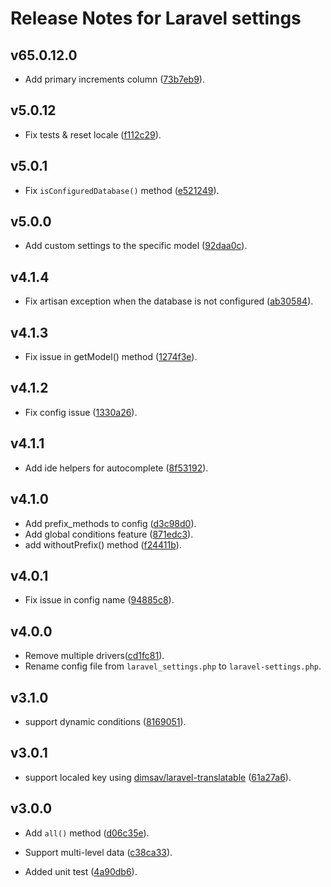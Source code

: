 # Release Notes for Laravel settings


## v65.0.12.0
* Add primary increments column ([73b7eb9](https://github.com/Elnooronline/laravel-settings/commit/73b7eb947ee18f3846cf279e8e9353c2a032f3db)).

## v5.0.12
* Fix tests & reset locale ([f112c29](https://github.com/Elnooronline/laravel-settings/commit/f112c2983c1ec516e870f5eeaef3a9d97fec8dc4)).

## v5.0.1
* Fix `isConfiguredDatabase()` method ([e521249](https://github.com/Elnooronline/laravel-settings/commit/e521249bac7520779cf32ccba6479f84e98d437a)).


## v5.0.0
* Add custom settings to the specific model ([92daa0c](https://github.com/Elnooronline/laravel-settings/commit/92daa0c24d5d8f1858e245ee966879dd5671ef5a)).


## v4.1.4
* Fix artisan exception when the database is not configured ([ab30584](https://github.com/Elnooronline/laravel-settings/commit/ab305844a4ffd1c443e415872d77312e4c32c57f)).


## v4.1.3
* Fix issue in getModel() method ([1274f3e](https://github.com/Elnooronline/laravel-settings/commit/6a34b8e914d78dfd42f6be4fb2d772a54902fb87)).

## v4.1.2
* Fix config issue ([1330a26](https://github.com/Elnooronline/laravel-settings/commit/7996f5041ad5b527de52e2d741a01468955e64b0)).

## v4.1.1
* Add ide helpers for autocomplete ([8f53192](https://github.com/Elnooronline/laravel-settings/commit/1330a26ffc67d41582a405f3e5fc9d2f436317bd)).

## v4.1.0
* Add prefix_methods to config ([d3c98d0](https://github.com/Elnooronline/laravel-settings/commit/899964ee53509ef686afec46d375ed45a7822d75)).
* Add global conditions feature ([871edc3](https://github.com/Elnooronline/laravel-settings/commit/9e3826ca3c6b0285fbb2d8779d7cbb9e489aea1f)).
* add withoutPrefix() method ([f24411b](https://github.com/Elnooronline/laravel-settings/commit/8ee6f9206d939648e60ec7884c61e90b754a96bb)).

## v4.0.1
* Fix issue in config name ([94885c8](https://github.com/Elnooronline/laravel-settings/commit/7333331ffb313cb90a79a63b0e708a5577f1e60f)).

## v4.0.0
* Remove multiple drivers([cd1fc81](https://github.com/Elnooronline/laravel-settings/commit/1b644355090f3df9abf52cff9b02ea502dee2a52)).
* Rename config file from `laravel_settings.php` to `laravel-settings.php`.

## v3.1.0
* support dynamic conditions ([8169051](https://github.com/Elnooronline/laravel-settings/commit/57c2218ccc0d9e9ec67c087cde472c499757a4b5)).


## v3.0.1
* support localed key using [dimsav/laravel-translatable](https://github.com/dimsav/laravel-translatable) ([61a27a6](https://github.com/Elnooronline/laravel-settings/commit/c7fc4fe2dfe07d3af9f71120d63c0e0e3e25ad84)).

## v3.0.0
* Add `all()` method ([d06c35e](https://github.com/Elnooronline/laravel-settings/commit/a283c0ce347314e7634dc96fe842807b275e3cce)).

* Support multi-level data ([c38ca33](https://github.com/Elnooronline/laravel-settings/commit/423cc1775df05b913a5350252576d76e850b7352)).

* Added unit test ([4a90db6](https://github.com/Elnooronline/laravel-settings/commit/c38ca33244a0c8192c958eea2d2cf1bf2473128f)).
